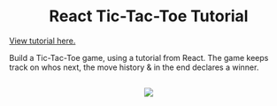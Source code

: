 <h1 align="center">React Tic-Tac-Toe Tutorial</h1>

[View tutorial here.](https://react.dev/learn/tutorial-tic-tac-toe#declaring-a-winner)

Build a Tic-Tac-Toe game, using a tutorial from React. The game keeps track on whos next, the move history & in the end declares a winner.

<h2 align="center"><img src="img-readme/amIResponsive.png"></h2>
